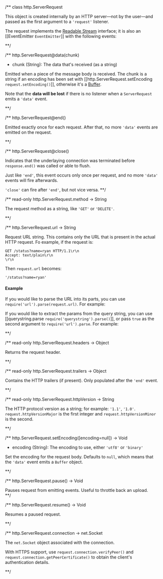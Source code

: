 
/**
class http.ServerRequest

This object is created internally by an HTTP server—not by the user—and passed as the first argument to a `'request'` listener.

The request implements the [Readable Stream](streams.readablestream.html) interface; it is also an [[EventEmitter `EventEmitter`]] with the following events:

**/ 

/**
http.ServerRequest@data(chunk)
- chunk (String): The data that's received (as a string)

Emitted when a piece of the message body is received. The chunk is a string if an encoding has been set with [[http.ServerRequest.setEncoding `request.setEncoding()`]], otherwise it's a [Buffer](buffer.html).

Note that the **data will be lost** if there is no listener when a `ServerRequest` emits a `'data'` event.

**/ 

/**
http.ServerRequest@end()

Emitted exactly once for each request. After that, no more `'data'` events are emitted on the request.


**/ 

/**
http.ServerRequest@close()

Indicates that the underlaying connection was terminated before `response.end()` was called or able to flush.

Just like `'end'`, this event occurs only once per request, and no more `'data'` events will fire afterwards.

<Note>`'close'` can fire after `'end'`, but not vice versa.</Note>
**/ 

/** read-only
http.ServerRequest.method -> String

The request method as a string, like `'GET'` or `'DELETE'`.

**/ 


/**
http.ServerRequest.url -> String

Request URL string. This contains only the URL that is present in the actual HTTP request. Fo example, if the request is:

    GET /status?name=ryan HTTP/1.1\r\n
    Accept: text/plain\r\n
    \r\n

Then `request.url` becomes:

    '/status?name=ryan'

#### Example

If you would like to parse the URL into its parts, you can use `require('url').parse(request.url)`. For example:

<script src='http://snippets.c9.io/github.com/c9/nodemanual.org-examples/nodejs_ref_guide/http/http.serverrequest_1.js?linestart=3&lineend=0&showlines=false' defer='defer'></script>

If you would like to extract the params from the query string, you can use [[querystring.parse `require('querystring').parse()`]], or pass `true` as the second argument to `require('url').parse`.  For example:

<script src='http://snippets.c9.io/github.com/c9/nodemanual.org-examples/nodejs_ref_guide/http/http.serverrequest_2.js?linestart=3&lineend=0&showlines=false' defer='defer'></script>

**/

/** read-only
http.ServerRequest.headers -> Object

Returns the request header.


**/ 

/** read-only
http.ServerRequest.trailers -> Object

Contains the HTTP trailers (if present). Only populated after the `'end'` event.


**/ 

/** read-only
http.ServerRequest.httpVersion -> String

The HTTP protocol version as a string; for example: `'1.1'`, `'1.0'`. `request.httpVersionMajor` is the first integer and `request.httpVersionMinor` is the second.


**/ 

/**
http.ServerRequest.setEncoding([encoding=null]) -> Void
- encoding (String): The encoding to use, either `'utf8'` or `'binary'`

Set the encoding for the request body. Defaults to `null`, which means that the `'data'` event emits a `Buffer` object.

 
**/ 

/**
http.ServerRequest.pause() -> Void

Pauses request from emitting events.  Useful to throttle back an upload.  
**/ 

/**
http.ServerRequest.resume() -> Void

Resumes a paused request.

**/ 

/**
http.ServerRequest.connection -> net.Socket

The `net.Socket` object associated with the connection.

With HTTPS support, use `request.connection.verifyPeer()` and `request.connection.getPeerCertificate()` to obtain the client's authentication details.

**/ 
